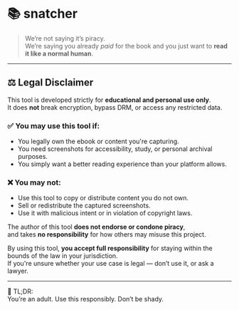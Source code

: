 # 📚 snatcher

> We’re not saying it’s piracy.  
> We’re saying you already *paid* for the book and you just want to **read it like a normal human**.

---

## ⚖️ Legal Disclaimer

This tool is developed strictly for **educational and personal use only**.  
It does **not** break encryption, bypass DRM, or access any restricted data.

### ✅ You may use this tool if:
- You legally own the ebook or content you're capturing.
- You need screenshots for accessibility, study, or personal archival purposes.
- You simply want a better reading experience than your platform allows.

### ❌ You may **not**:
- Use this tool to copy or distribute content you do not own.
- Sell or redistribute the captured screenshots.
- Use it with malicious intent or in violation of copyright laws.

The author of this tool **does not endorse or condone piracy**,  
and takes **no responsibility** for how others may misuse this project.

By using this tool, **you accept full responsibility** for staying within the bounds of the law in your jurisdiction.  
If you're unsure whether your use case is legal — don’t use it, or ask a lawyer.

---

📌 TL;DR:  
You’re an adult. Use this responsibly. Don’t be shady.
